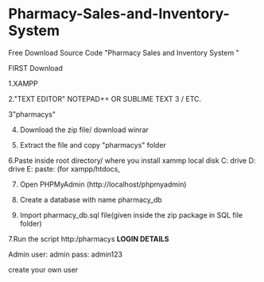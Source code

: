 # Pharmacy-Sales-and-Inventory-System
Free Download Source Code "Pharmacy Sales and Inventory System "

FIRST Download

1.XAMPP

2."TEXT EDITOR" NOTEPAD++ OR SUBLIME TEXT 3 / ETC.

3"pharmacys"

4. Download the zip file/ download winrar

5. Extract the file and copy "pharmacys" folder

6.Paste inside root directory/ where you install xammp local disk C: drive D: drive E: paste: (for xampp/htdocs, 

7. Open PHPMyAdmin (http://localhost/phpmyadmin)

8. Create a database with name pharmacy_db

6. Import pharmacy_db.sql file(given inside the zip package in SQL file folder)

7.Run the script http:/pharmacys
**LOGIN DETAILS** 

Admin
user: admin
pass: admin123

create your own user
